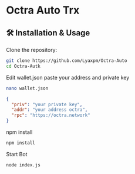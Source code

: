 # Octra Auto Trx

## 🛠️ Installation & Usage

Clone the repository:

```bash
git clone https://github.com/Lyaxpm/Octra-Auto
cd Octra-Autk
```
Edit wallet.json paste your address and private key 
```bash
nano wallet.json
```

```json
{
  "priv": "your private key",
  "addr": "your address octra",
  "rpc": "https://octra.network"
}
```

npm install
```bash
npm install
```
Start Bot
```bash
node index.js
```
